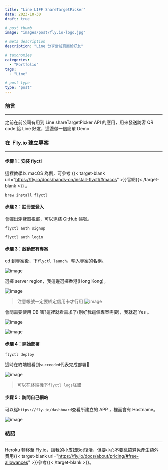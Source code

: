 ```yaml
---
title: "Line LIFF ShareTargetPicker"
date: 2023-10-30
draft: true

# post thumb
image: "images/post/fly.io-logo.jpg"

# meta description
description: "Line 分享當前頁面給好友"

# taxonomies
categories:
  - "Portfolio"
tags:
  - "Line"

# post type
type: "post"
---
```


### 前言

---

之前在前公司有用到 Line shareTargetPicker API 的應用，用來發送訪客 QR code 給 Line 好友，這邊做一個簡單 Demo

### 在 Ｆly.io 建立專案

---

#### 步驟 1：安裝 flyctl

這裡教學以 macOS 為例，可參考 {{< target-blank url="https://fly.io/docs/hands-on/install-flyctl/#macos" >}}官網{{< /target-blank >}} 。

```
brew install flyctl
```

#### 步驟 2：註冊並登入

會彈出瀏覽器視窗，可以連結 GitHub 帳號。

```
flyctl auth signup
```

```
flyctl auth login
```

#### 步驟 3：啟動既有專案

cd 到專案後，下`flyctl launch`，輸入專案的名稱。

![image](../../../../images/post/post-8-1.jpg)

選擇 server region，我這邊選擇香港(Hong Kong)。

![image](../../../../images/post/post-8-2.jpg)

> 注意帳號一定要綁定信用卡才行用 ![image](../../../../images/post/post-8-3.jpg)

會問需要使用 DB 嗎?這裡就看需求了(剛好我這個專案需要)，我就選 Yes 。

![image](../../../../images/post/post-8-4.jpg)

![image](../../../../images/post/post-8-5.jpg)

#### 步驟 4：開始部署

```
flyctl deploy
```
這時在終端機看到`succeeded`代表完成部署🎉

![image](../../../../images/post/post-8-6.jpg)

> 可以在終端機下`flyctl logs`除錯

#### 步驟 5：訪問自己網站

可以從`https://fly.io/dashboard`查看所建立的 APP ，裡面會有 Hostname。

![image](../../../../images/post/post-8-7.jpg)

### 結語

---

Heroku 轉移至 Fly.io，讓我的小皮妞Bot復活，但要小心不要亂搞避免產生額外費用{{< target-blank url="https://fly.io/docs/about/pricing/#free-allowances" >}}參考{{< /target-blank >}}。